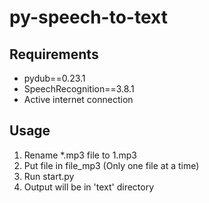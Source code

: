 # py-speech-to-text

## Requirements

* pydub==0.23.1
* SpeechRecognition==3.8.1
* Active internet connection

## Usage

1. Rename *.mp3 file to 1.mp3
2. Put file in file_mp3 (Only one file at a time)
3. Run start.py
4. Output will be in 'text' directory
